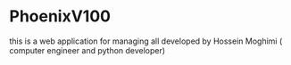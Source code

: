 # PhoenixV100

this is a web application for managing all  developed by Hossein Moghimi ( computer engineer and python developer) 